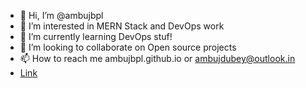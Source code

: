 - 👋 Hi, I’m @ambujbpl
- 👀 I’m interested in MERN Stack and DevOps work
- 🌱 I’m currently learning DevOps stuf!
- 💞️ I’m looking to collaborate on Open source projects
- 📫 How to reach me ambujbpl.github.io or ambujdubey@outlook.in
- [Link](https://docs.google.com/document/d/1RDn1Buh1QNahugTx_NfXMBmvJJlaNCzUiHl-2yWuunk/edit#) 
<!---
ambujbpl/ambujbpl is a ✨ special ✨ repository because its `README.md` (this file) appears on your GitHub profile.
You can click the Preview link to take a look at your changes.
--->
